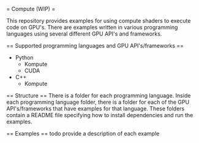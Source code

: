 = Compute (WIP) =

This repository provides examples for using compute shaders to execute code on GPU's. There are
examples written in various programming languages using several different GPU API's and frameworks.

== Supported programming languages and GPU API's/frameworks ==
* Python
    * Kompute
    * CUDA
* C++
    * Kompute

== Structure ==
There is a folder for each programming language. Inside each programming language folder, there is a
folder for each of the GPU API's/frameworks that have examples for that language. These folders
contain a README file specifying how to install dependencies and run the examples.

== Examples ==
todo provide a description of each example

